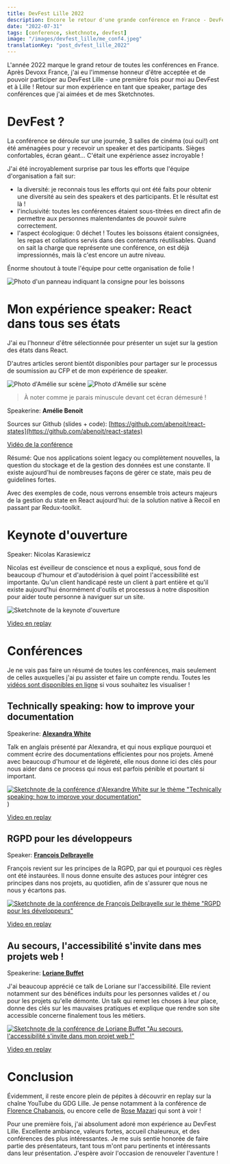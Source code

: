 ```yaml
---
title: DevFest Lille 2022
description: Encore le retour d'une grande conférence en France - DevFest Lille ! Retour sur mon expérience en tant que speaker, partage des conférences que j'ai aimées et de mes Sketchnotes.
date: "2022-07-31"
tags: [conference, sketchnote, devfest]
image: "/images/devfest_lille/me_conf4.jpeg"
translationKey: "post_dvfest_lille_2022"
---
```


L'année 2022 marque le grand retour de toutes les conférences en France. Après Devoxx France, j'ai eu l'immense honneur d'être acceptée et de pouvoir participer au DevFest Lille - une première fois pour moi au DevFest et à Lille ! Retour sur mon expérience en tant que speaker, partage des conférences que j'ai aimées et de mes Sketchnotes.

# DevFest ?

La conférence se déroule sur une journée, 3 salles de cinéma (oui oui!) ont été aménagées pour y recevoir un speaker et des participants. Sièges confortables, écran géant... C'était une expérience assez incroyable !

J'ai été incroyablement surprise par tous les efforts que l'équipe d'organisation a fait sur:

- la diversité: je reconnais tous les efforts qui ont été faits pour obtenir une diversité au sein des speakers et des participants. Et le résultat est là !
- l'inclusivité: toutes les conférences étaient sous-titrées en direct afin de permettre aux personnes malentendantes de pouvoir suivre correctement.
- l'aspect écologique: 0 déchet ! Toutes les boissons étaient consignées, les repas et collations servis dans des contenants réutilisables. Quand on sait la charge que représente une conférence, on est déjà impressionnés, mais là c'est encore un autre niveau.

Énorme shoutout à toute l'équipe pour cette organisation de folie !

![Photo d'un panneau indiquant la consigne pour les boissons](/images/devfest_lille/consignes.jpeg)

# Mon expérience speaker: React dans tous ses états

J'ai eu l'honneur d'être sélectionnée pour présenter un sujet sur la gestion des états dans React.

D'autres articles seront bientôt disponibles pour partager sur le processus de soumission au CFP et de mon expérience de speaker.

![Photo d'Amélie sur scène](/images/devfest_lille/me_conf4.jpeg)
![Photo d'Amélie sur scène](/images/devfest_lille/me_conf1.jpeg)

> À noter comme je parais minuscule devant cet écran démesuré !

Speakerine: **Amélie Benoit**

Sources sur Github (slides + code): [https://github.com/abenoit/react-states](https://github.com/abenoit/react-states)

[Vidéo de la conférence](https://youtu.be/vRjtAhLz4Fs)

Résumé: Que nos applications soient legacy ou complètement nouvelles, la question du stockage et de la gestion des données est une constante. Il existe aujourd'hui de nombreuses façons de gérer ce state, mais peu de guidelines fortes.

Avec des exemples de code, nous verrons ensemble trois acteurs majeurs de la gestion du state en React aujourd'hui: de la solution native à Recoil en passant par Redux-toolkit.

# Keynote d'ouverture

Speaker: Nicolas Karasiewicz

Nicolas est éveilleur de conscience et nous a expliqué, sous fond de beaucoup d'humour et d'autodérision à quel point l'accessibilité est importante. Qu'un client handicapé reste un client à part entière et qu'il existe aujourd'hui énormément d'outils et processus à notre disposition pour aider toute personne à naviguer sur un site.

![Sketchnote de la keynote d'ouverture](/images/devfest_lille/sketchnotes/keynote.jpeg)

[Video en replay](https://youtu.be/-yAQBGYbNeU)

# Conférences

Je ne vais pas faire un résumé de toutes les conférences, mais seulement de celles auxquelles j'ai pu assister et faire un compte rendu. Toutes les [vidéos sont disponibles en ligne](https://www.youtube.com/watch?v=-yAQBGYbNeU&list=PLuZ_sYdawLiUbKK6sY1fh_cYtoT6IZg0B&ab_channel=GDGFrance) si vous souhaitez les visualiser !

## Technically speaking: how to improve your documentation

Speakerine: [**Alexandra White**](https://twitter.com/heyawhite)

Talk en anglais présenté par Alexandra, et qui nous explique pourquoi et comment écrire des documentations efficientes pour nos projets. Amené avec beaucoup d'humour et de légèreté, elle nous donne ici des clés pour nous aider dans ce process qui nous est parfois pénible et pourtant si important.

[![Sketchnote de la conférence d'Alexandre White sur le thème "Technically speaking: how to improve your documentation"](/images/devfest_lille/sketchnotes/docs.jpeg)](/images/devfest_lille/sketchnotes/docs.jpeg))

[Video en replay](https://youtu.be/b0p2U7IyCKs)

## RGPD pour les développeurs

Speaker: [**François Delbrayelle**](https://twitter.com/fdelbrayelle)

François revient sur les principes de la RGPD, par qui et pourquoi ces règles ont été instaurées. Il nous donne ensuite des astuces pour intégrer ces principes dans nos projets, au quotidien, afin de s'assurer que nous ne nous y écartons pas.

[![Sketchnote de la conférence de François Delbrayelle sur le thème "RGPD pour les développeurs"](/images/devfest_lille/sketchnotes/rgpd.jpeg)](/images/devfest_lille/sketchnotes/rgpd.jpeg)

[Video en replay](https://youtu.be/wkbQ6Ec4qXY)

## Au secours, l'accessibilité s'invite dans mes projets web !

Speakerine: [**Loriane Buffet**](https://twitter.com/elbuffeto)

J'ai beaucoup apprécié ce talk de Loriane sur l'accessibilité. Elle revient notamment sur des bénéfices induits pour les personnes valides et / ou pour les projets qu'elle démonte. Un talk qui remet les choses à leur place, donne des clés sur les mauvaises pratiques et explique que rendre son site accessible concerne finalement tous les métiers.

[![Sketchnote de la conférence de Loriane Buffet "Au secours, l'accessibilité s'invite dans mon projet web !"](/images/devfest_lille/sketchnotes/accessibilite.jpeg)](/images/devfest_lille/sketchnotes/accessibilite.jpeg)

[Video en replay](https://youtu.be/UBylwNBZEfk)

# Conclusion

Évidemment, il reste encore plein de pépites à découvrir en replay sur la chaîne YouTube du GDG Lille. Je pense notamment à la conférence de [Florence Chabanois](https://youtu.be/212xdm2ZhRo), ou encore celle de [Rose Mazari](https://youtu.be/yOjCb4CloTw) qui sont à voir !

Pour une première fois, j'ai absolument adoré mon expérience au DevFest Lille. Excellente ambiance, valeurs fortes, accueil chaleureux, et des conférences des plus intéressantes. Je me suis sentie honorée de faire partie des présentateurs, tant tous m'ont paru pertinents et intéressants dans leur présentation. J'espère avoir l'occasion de renouveler l'aventure !
